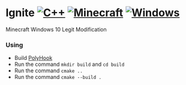 # Ignite [![C++](https://img.shields.io/badge/language-C%2B%2B-%23f34b7d.svg)](https://en.wikipedia.org/wiki/C%2B%2B) [![Minecraft](https://img.shields.io/badge/game-Minecraft-yellow.svg)](https://www.minecraft.net/en-us) [![Windows](https://img.shields.io/badge/platform-Windows-0078d7.svg)](https://en.wikipedia.org/wiki/Microsoft_Windows)
Minecraft Windows 10 Legit Modification

### Using
- Build [PolyHook](https://github.com/stevemk14ebr/PolyHook_2_0)
- Run the command ```mkdir build``` and ```cd build```
- Run the command ```cmake ..```
- Run the command ```cmake --build .```
